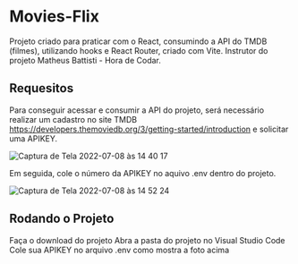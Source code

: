 # Movies-Flix

Projeto criado para praticar com o React, consumindo a API do TMDB (filmes), utilizando hooks e React Router, criado com Vite. 
Instrutor do projeto Matheus Battisti - Hora de Codar.

## Requesitos
Para conseguir acessar e consumir a API do projeto, será necessário realizar um cadastro no site TMDB https://developers.themoviedb.org/3/getting-started/introduction e solicitar uma APIKEY.

![Captura de Tela 2022-07-08 às 14 40 17](https://user-images.githubusercontent.com/83181304/178044805-767f675c-2db4-45f3-9b36-c32c052ff450.png)

Em seguida, cole o número da APIKEY no aquivo .env dentro do projeto.

![Captura de Tela 2022-07-08 às 14 52 24](https://user-images.githubusercontent.com/83181304/178045800-225862e0-f1de-4412-9479-e03b001c40d6.png)

## Rodando o Projeto
Faça o download do projeto
Abra a pasta do projeto no Visual Studio Code
Cole sua APIKEY no arquivo .env como mostra a foto acima


